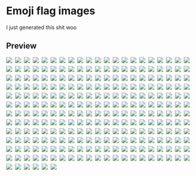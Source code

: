 # Emoji flag images

I just generated this shit woo

## Preview

<div style="display: flex; flex-wrap: wrap; gap: 8px;">
	<img src="images/TR_Turkiye.png">
	<img src="images/QA_Qatar.png">
	<img src="images/UZ_Uzbekistan.png">
	<img src="images/KN_St_Kitts_Nevis.png">
	<img src="images/BR_Brazil.png">
	<img src="images/MY_Malaysia.png">
	<img src="images/BD_Bangladesh.png">
	<img src="images/IN_India.png">
	<img src="images/CX_Christmas_Island.png">
	<img src="images/KR_South_Korea.png">
	<img src="images/GH_Ghana.png">
	<img src="images/CM_Cameroon.png">
	<img src="images/PT_Portugal.png">
	<img src="images/RW_Rwanda.png">
	<img src="images/BQ_Caribbean_Netherlands.png">
	<img src="images/FK_Falkland_Islands.png">
	<img src="images/AZ_Azerbaijan.png">
	<img src="images/LY_Libya.png">
	<img src="images/BM_Bermuda.png">
	<img src="images/BS_Bahamas.png">
	<img src="images/PF_French_Polynesia.png">
	<img src="images/VI_US_Virgin_Islands.png">
	<img src="images/TD_Chad.png">
	<img src="images/VA_Vatican_City.png">
	<img src="images/TF_French_Southern_Territories.png">
	<img src="images/GN_Guinea.png">
	<img src="images/CI_Cote_d_Ivoire.png">
	<img src="images/NA_Namibia.png">
	<img src="images/KI_Kiribati.png">
	<img src="images/ZM_Zambia.png">
	<img src="images/TK_Tokelau.png">
	<img src="images/TJ_Tajikistan.png">
	<img src="images/MC_Monaco.png">
	<img src="images/RS_Serbia.png">
	<img src="images/SR_Suriname.png">
	<img src="images/VC_St_Vincent_Grenadines.png">
	<img src="images/RE_Reunion.png">
	<img src="images/BA_Bosnia_Herzegovina.png">
	<img src="images/TO_Tonga.png">
	<img src="images/KH_Cambodia.png">
	<img src="images/TZ_Tanzania.png">
	<img src="images/BT_Bhutan.png">
	<img src="images/SX_Sint_Maarten.png">
	<img src="images/HN_Honduras.png">
	<img src="images/AC_Ascension_Island.png">
	<img src="images/AX_Aland_Islands.png">
	<img src="images/IL_Israel.png">
	<img src="images/XK_Kosovo.png">
	<img src="images/MT_Malta.png">
	<img src="images/LA_Laos.png">
	<img src="images/WS_Samoa.png">
	<img src="images/GY_Guyana.png">
	<img src="images/ES_Spain.png">
	<img src="images/NG_Nigeria.png">
	<img src="images/MA_Morocco.png">
	<img src="images/CV_Cape_Verde.png">
	<img src="images/AF_Afghanistan.png">
	<img src="images/HK_Hong_Kong.png">
	<img src="images/VU_Vanuatu.png">
	<img src="images/GR_Greece.png">
	<img src="images/SB_Solomon_Islands.png">
	<img src="images/ZA_South_Africa.png">
	<img src="images/NL_Netherlands.png">
	<img src="images/TA_Tristan_da_Cunha.png">
	<img src="images/PK_Pakistan.png">
	<img src="images/PW_Palau.png">
	<img src="images/EG_Egypt.png">
	<img src="images/GG_Guernsey.png">
	<img src="images/BL_St_Barthelemy.png">
	<img src="images/NC_New_Caledonia.png">
	<img src="images/CC_Cocos_Islands.png">
	<img src="images/GL_Greenland.png">
	<img src="images/GQ_Equatorial_Guinea.png">
	<img src="images/AT_Austria.png">
	<img src="images/CK_Cook_Islands.png">
	<img src="images/AS_American_Samoa.png">
	<img src="images/BG_Bulgaria.png">
	<img src="images/HT_Haiti.png">
	<img src="images/TW_Taiwan.png">
	<img src="images/LC_St_Lucia.png">
	<img src="images/CW_Curacao.png">
	<img src="images/MV_Maldives.png">
	<img src="images/CY_Cyprus.png">
	<img src="images/FO_Faroe_Islands.png">
	<img src="images/SV_El_Salvador.png">
	<img src="images/MN_Mongolia.png">
	<img src="images/DG_Diego_Garcia.png">
	<img src="images/BV_Bouvet_Island.png">
	<img src="images/LB_Lebanon.png">
	<img src="images/GT_Guatemala.png">
	<img src="images/EU_European_Union.png">
	<img src="images/YT_Mayotte.png">
	<img src="images/MK_North_Macedonia.png">
	<img src="images/GM_Gambia.png">
	<img src="images/IM_Isle_of_Man.png">
	<img src="images/GU_Guam.png">
	<img src="images/MP_Northern_Mariana_Islands.png">
	<img src="images/TV_Tuvalu.png">
	<img src="images/DJ_Djibouti.png">
	<img src="images/NZ_New_Zealand.png">
	<img src="images/NO_Norway.png">
	<img src="images/SC_Seychelles.png">
	<img src="images/IE_Ireland.png">
	<img src="images/TM_Turkmenistan.png">
	<img src="images/CF_Central_African_Republic.png">
	<img src="images/MF_St_Martin.png">
	<img src="images/KY_Cayman_Islands.png">
	<img src="images/SE_Sweden.png">
	<img src="images/SK_Slovakia.png">
	<img src="images/FR_France.png">
	<img src="images/MZ_Mozambique.png">
	<img src="images/LS_Lesotho.png">
	<img src="images/MU_Mauritius.png">
	<img src="images/CA_Canada.png">
	<img src="images/RU_Russia.png">
	<img src="images/SA_Saudi_Arabia.png">
	<img src="images/ET_Ethiopia.png">
	<img src="images/NI_Nicaragua.png">
	<img src="images/MS_Montserrat.png">
	<img src="images/DE_Germany.png">
	<img src="images/ID_Indonesia.png">
	<img src="images/PN_Pitcairn_Islands.png">
	<img src="images/PY_Paraguay.png">
	<img src="images/BY_Belarus.png">
	<img src="images/KZ_Kazakhstan.png">
	<img src="images/NE_Niger.png">
	<img src="images/DO_Dominican_Republic.png">
	<img src="images/MG_Madagascar.png">
	<img src="images/IC_Canary_Islands.png">
	<img src="images/IS_Iceland.png">
	<img src="images/ML_Mali.png">
	<img src="images/NF_Norfolk_Island.png">
	<img src="images/SZ_Eswatini.png">
	<img src="images/IO_British_Indian_Ocean_Territory.png">
	<img src="images/KP_North_Korea.png">
	<img src="images/IT_Italy.png">
	<img src="images/BZ_Belize.png">
	<img src="images/SH_St_Helena.png">
	<img src="images/FJ_Fiji.png">
	<img src="images/SI_Slovenia.png">
	<img src="images/PS_Palestinian_Territories.png">
	<img src="images/PM_St_Pierre_Miquelon.png">
	<img src="images/LV_Latvia.png">
	<img src="images/US_United_States.png">
	<img src="images/GP_Guadeloupe.png">
	<img src="images/SD_Sudan.png">
	<img src="images/CU_Cuba.png">
	<img src="images/NU_Niue.png">
	<img src="images/MX_Mexico.png">
	<img src="images/TN_Tunisia.png">
	<img src="images/YE_Yemen.png">
	<img src="images/BE_Belgium.png">
	<img src="images/AM_Armenia.png">
	<img src="images/KG_Kyrgyzstan.png">
	<img src="images/FM_Micronesia.png">
	<img src="images/VG_British_Virgin_Islands.png">
	<img src="images/UG_Uganda.png">
	<img src="images/AW_Aruba.png">
	<img src="images/LI_Liechtenstein.png">
	<img src="images/PA_Panama.png">
	<img src="images/VN_Vietnam.png">
	<img src="images/CD_Congo_Kinshasa.png">
	<img src="images/AR_Argentina.png">
	<img src="images/KE_Kenya.png">
	<img src="images/AE_United_Arab_Emirates.png">
	<img src="images/GI_Gibraltar.png">
	<img src="images/SM_San_Marino.png">
	<img src="images/BW_Botswana.png">
	<img src="images/SS_South_Sudan.png">
	<img src="images/ER_Eritrea.png">
	<img src="images/BO_Bolivia.png">
	<img src="images/CO_Colombia.png">
	<img src="images/SY_Syria.png">
	<img src="images/SO_Somalia.png">
	<img src="images/KM_Comoros.png">
	<img src="images/CG_Congo_Brazzaville.png">
	<img src="images/JE_Jersey.png">
	<img src="images/MH_Marshall_Islands.png">
	<img src="images/IR_Iran.png">
	<img src="images/LK_Sri_Lanka.png">
	<img src="images/MR_Mauritania.png">
	<img src="images/CN_China.png">
	<img src="images/PE_Peru.png">
	<img src="images/SL_Sierra_Leone.png">
	<img src="images/BI_Burundi.png">
	<img src="images/GF_French_Guiana.png">
	<img src="images/MD_Moldova.png">
	<img src="images/GW_Guinea-Bissau.png">
	<img src="images/CP_Clipperton_Island.png">
	<img src="images/UN_United_Nations.png">
	<img src="images/CH_Switzerland.png">
	<img src="images/SG_Singapore.png">
	<img src="images/CR_Costa_Rica.png">
	<img src="images/DM_Dominica.png">
	<img src="images/TT_Trinidad_Tobago.png">
	<img src="images/OM_Oman.png">
	<img src="images/KW_Kuwait.png">
	<img src="images/ZW_Zimbabwe.png">
	<img src="images/UM_US_Outlying_Islands.png">
	<img src="images/MQ_Martinique.png">
	<img src="images/DK_Denmark.png">
	<img src="images/SN_Senegal.png">
	<img src="images/PG_Papua_New_Guinea.png">
	<img src="images/PL_Poland.png">
	<img src="images/ST_Sao_Tome_Principe.png">
	<img src="images/UY_Uruguay.png">
	<img src="images/AL_Albania.png">
	<img src="images/TL_Timor-Leste.png">
	<img src="images/HM_Heard_McDonald_Islands.png">
	<img src="images/CL_Chile.png">
	<img src="images/IQ_Iraq.png">
	<img src="images/AI_Anguilla.png">
	<img src="images/NP_Nepal.png">
	<img src="images/EH_Western_Sahara.png">
	<img src="images/DZ_Algeria.png">
	<img src="images/GA_Gabon.png">
	<img src="images/AU_Australia.png">
	<img src="images/AG_Antigua_Barbuda.png">
	<img src="images/GS_South_Georgia_South_Sandwich_Islands.png">
	<img src="images/AO_Angola.png">
	<img src="images/TH_Thailand.png">
	<img src="images/BN_Brunei.png">
	<img src="images/LR_Liberia.png">
	<img src="images/FI_Finland.png">
	<img src="images/VE_Venezuela.png">
	<img src="images/MW_Malawi.png">
	<img src="images/RO_Romania.png">
	<img src="images/EA_Ceuta_Melilla.png">
	<img src="images/TG_Togo.png">
	<img src="images/HU_Hungary.png">
	<img src="images/JM_Jamaica.png">
	<img src="images/BJ_Benin.png">
	<img src="images/WF_Wallis_Futuna.png">
	<img src="images/UA_Ukraine.png">
	<img src="images/BB_Barbados.png">
	<img src="images/PR_Puerto_Rico.png">
	<img src="images/LU_Luxembourg.png">
	<img src="images/MM_Myanmar_(Burma).png">
	<img src="images/EC_Ecuador.png">
	<img src="images/EE_Estonia.png">
	<img src="images/AD_Andorra.png">
	<img src="images/NR_Nauru.png">
	<img src="images/BH_Bahrain.png">
	<img src="images/MO_Macao_SAR_China.png">
	<img src="images/SJ_Svalbard_Jan_Mayen.png">
	<img src="images/AQ_Antarctica.png">
	<img src="images/LT_Lithuania.png">
	<img src="images/GD_Grenada.png">
	<img src="images/CZ_Czech_Republic.png">
	<img src="images/PH_Philippines.png">
	<img src="images/HR_Croatia.png">
	<img src="images/ME_Montenegro.png">
	<img src="images/BF_Burkina_Faso.png">
	<img src="images/JO_Jordan.png">
	<img src="images/JP_Japan.png">
	<img src="images/GB_United_Kingdom.png">
	<img src="images/TC_Turks_Caicos_Islands.png">
	<img src="images/GE_Georgia.png">
</div>